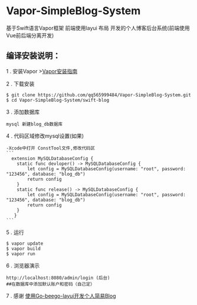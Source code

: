# Vapor-SimpleBlog-System

基于Swift语言Vapor框架 前端使用layui 布局 开发的个人博客后台系统(前端使用Vue前后端分离开发)

## 编译安装说明：

1 . 安装Vapor
    >[Vapor安装指南](https://docs.vapor.codes/3.0/install/macos/)
    
2 . 下载安装

    $ git clone https://github.com/qq565999484/Vapor-SimpleBlog-System.git
    $ cd Vapor-SimpleBlog-System/swift-blog

3 . 添加数据库

    mysql 新建blog_db数据库
4 . 代码区域修改mysql设置(如果)

    -Xcode中打开 ConstTool文件,修改代码区
    ```
      extension MySQLDatabaseConfig {
        static func devloper() -> MySQLDatabaseConfig {
            let config = MySQLDatabaseConfig(username: "root", password: "123456", database: "blog_db")
            return config
        }
        static func release() -> MySQLDatabaseConfig {
            let config = MySQLDatabaseConfig(username: "root", password: "123456", database: "blog_db")
            return config
        }
       }
    ```
 5 . 运行
 
    $ vapor update 
    $ vapor build 
    $ vapor run 
 6 . 浏览器演示
 
    http://localhost:8080/admin/login (后台)
    ##在数据库中添加默认账户和密码（自己定）
 7 . 感谢
    [使用Go-beego-layui开发个人简易Blog](https://github.com/Echosong/beego_blog)


